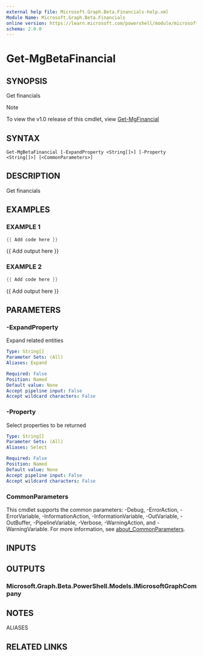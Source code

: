 ```yaml
---
external help file: Microsoft.Graph.Beta.Financials-help.xml
Module Name: Microsoft.Graph.Beta.Financials
online version: https://learn.microsoft.com/powershell/module/microsoft.graph.beta.financials/get-mgbetafinancial
schema: 2.0.0
---
```


# Get-MgBetaFinancial

## SYNOPSIS
Get financials

> [!NOTE]
> To view the v1.0 release of this cmdlet, view [Get-MgFinancial](/powershell/module/Microsoft.Graph.Financials/Get-MgFinancial?view=graph-powershell-v1.0)

## SYNTAX

```
Get-MgBetaFinancial [-ExpandProperty <String[]>] [-Property <String[]>] [<CommonParameters>]
```

## DESCRIPTION
Get financials

## EXAMPLES

### EXAMPLE 1
```powershell
{{ Add code here }}
```

{{ Add output here }}

### EXAMPLE 2
```powershell
{{ Add code here }}
```

{{ Add output here }}

## PARAMETERS

### -ExpandProperty
Expand related entities

```yaml
Type: String[]
Parameter Sets: (All)
Aliases: Expand

Required: False
Position: Named
Default value: None
Accept pipeline input: False
Accept wildcard characters: False
```

### -Property
Select properties to be returned

```yaml
Type: String[]
Parameter Sets: (All)
Aliases: Select

Required: False
Position: Named
Default value: None
Accept pipeline input: False
Accept wildcard characters: False
```

### CommonParameters
This cmdlet supports the common parameters: -Debug, -ErrorAction, -ErrorVariable, -InformationAction, -InformationVariable, -OutVariable, -OutBuffer, -PipelineVariable, -Verbose, -WarningAction, and -WarningVariable. For more information, see [about_CommonParameters](http://go.microsoft.com/fwlink/?LinkID=113216).

## INPUTS

## OUTPUTS

### Microsoft.Graph.Beta.PowerShell.Models.IMicrosoftGraphCompany
## NOTES

ALIASES

## RELATED LINKS

